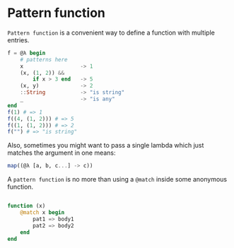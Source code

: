 Pattern function
=========================

`Pattern function` is a convenient way to define a function with multiple entries.

```julia
f = @λ begin
    # patterns here
    x                  -> 1
    (x, (1, 2)) &&
        if x > 3 end   -> 5
    (x, y)             -> 2
    ::String           -> "is string"
    _                  -> "is any"
end
f(1) # => 1
f((4, (1, 2))) # => 5
f((1, (1, 2))) # => 2
f("") # => "is string"
```

Also, sometimes you might want to pass a single lambda which just matches the
argument in one means:

```julia
map((@λ [a, b, c...] -> c))

```

A `pattern function` is no more than using a `@match` inside some anonymous function.

```julia

function (x)
    @match x begin
        pat1 => body1
        pat2 => body2
    end
end

```